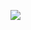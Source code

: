 [![](https://github.com/fiji/CPU_Meter/actions/workflows/build-main.yml/badge.svg)](https://github.com/fiji/CPU_Meter/actions/workflows/build-main.yml)

